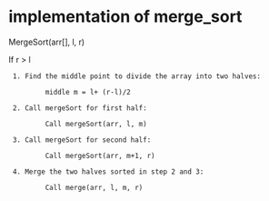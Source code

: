 # implementation of merge_sort 
MergeSort(arr[], l,  r)

If r > l

     1. Find the middle point to divide the array into two halves:  

             middle m = l+ (r-l)/2

     2. Call mergeSort for first half:   

             Call mergeSort(arr, l, m)

     3. Call mergeSort for second half:

             Call mergeSort(arr, m+1, r)

     4. Merge the two halves sorted in step 2 and 3:

             Call merge(arr, l, m, r)
